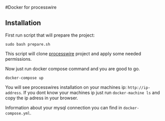 #Docker for processwire

## Installation

First run script that will prepare the project:
```
sudo bash prepare.sh
```

This script will clone [processwire](https://github.com/processwire/processwire) project and
apply some needed permissions.

Now just run docker compose command and you are good to go.

```
docker-compose up
```

You will see processwires installation on your machines ip: `http://ip-address`. 
If you dont know your machines ip just run `docker-machine ls` and copy the ip adress in your browser.

Information about your mysql connection you can find in `docker-compose.yml`.
